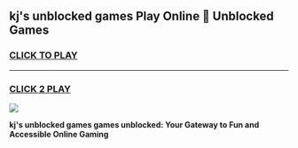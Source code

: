 
## kj's unblocked games Play Online 👋 Unblocked Games
<h3>
<a href="https://premium.freeplayer.one?title=kj's_unblocked_games&ref=19F">CLICK TO PLAY</a></h3>
<hr>

<h3>
<a href="https://premium.freeplayer.one?title=kj's_unblocked_games&ref=19F">CLICK 2 PLAY</a>
  
</h3>

<a href="https://premium.freeplayer.one?title=kj's_unblocked_games&ref=19F"><img src="https://clearcache.store/games.png"></a>


**kj's unblocked games games unblocked: Your Gateway to Fun and Accessible Online Gaming**
